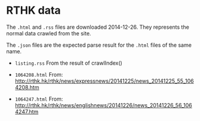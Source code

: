 RTHK data
==================

The `.html` and `.rss` files are downloaded 2014-12-26.
They represents the normal data crawled from the site.

The `.json` files are the expected parse result for the
`.html` files of the same name.

 - `listing.rss`
   From the result of crawlIndex()

 - `1064208.html`
   From: http://rthk.hk/rthk/news/expressnews/20141225/news_20141225_55_1064208.htm

 - `1064247.html`
   From: http://rthk.hk/rthk/news/englishnews/20141226/news_20141226_56_1064247.htm